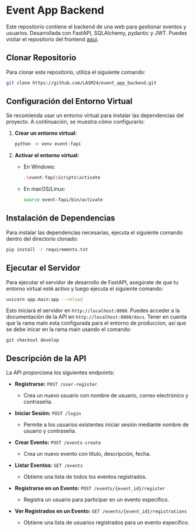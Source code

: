 # Event App Backend

Este repositorio contiene el backend de una web para gestionar eventos y usuarios. Desarrollada con FastAPI, SQLAlchemy, pydantic y JWT. Puedes visitar el repositorio del frontend [aqui](https://github.com/SonicWD/Web-FronEnd-My-event-management-platform).

## Clonar Repositorio

Para clonar este repositorio, utiliza el siguiente comando:

```bash
git clone https://github.com/LASM24/event_app_backend.git
```

## Configuración del Entorno Virtual

Se recomienda usar un entorno virtual para instalar las dependencias del proyecto. A continuación, se muestra cómo configurarlo:

1. **Crear un entorno virtual:**

   ```bash
   python -m venv event-fapi
   ```

3. **Activar el entorno virtual:**

   - En Windows:

     ```bash
     .\event-fapi\Scripts\activate
     ```

   - En macOS/Linux:

     ```bash
     source event-fapi/bin/activate
     ```

## Instalación de Dependencias

Para instalar las dependencias necesarias, ejecuta el siguiente comando dentro del directorio clonado:

```bash
pip install -r requirements.txt
```

## Ejecutar el Servidor

Para ejecutar el servidor de desarrollo de FastAPI, asegúrate de que tu entorno virtual esté activo y luego ejecuta el siguiente comando:

```bash
uvicorn app.main:app --reload
```

Esto iniciará el servidor en `http://localhost:8000`. Puedes acceder a la documentación de la API en `http://localhost:8000/docs`. Tener en cuenta que la rama main esta configurada para el entorno de produccion, así que se debe inicar en la rama main usando el comando:

```
git checkout develop
```

## Descripción de la API

La API proporciona los siguientes endpoints:

- **Registrarse:** `POST /user-register`
  - Crea un nuevo usuario con nombre de usuario, correo electrónico y contraseña.

- **Iniciar Sesión:** `POST /login`
  - Permite a los usuarios existentes iniciar sesión mediante nombre de usuario y contraseña.

- **Crear Evento:** `POST /events-create`
  - Crea un nuevo evento con título, descripción, fecha.

- **Listar Eventos:** `GET /events`
  - Obtiene una lista de todos los eventos registrados.

- **Registrarse en un Evento:** `POST /events/{event_id}/register`
  - Registra un usuario para participar en un evento específico.

- **Ver Registrados en un Evento:** `GET /events/{event_id}/registrations`
  - Obtiene una lista de usuarios registrados para un evento específico.


